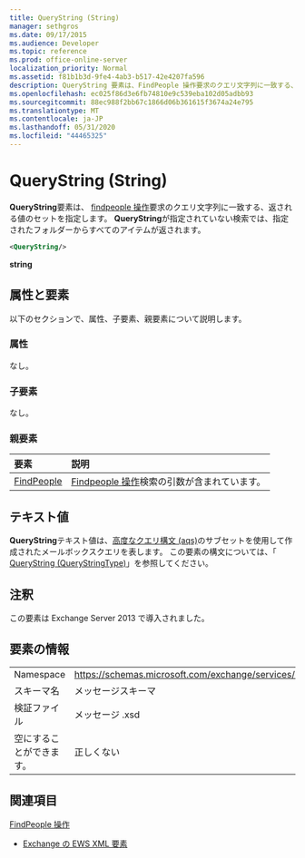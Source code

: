 ```yaml
---
title: QueryString (String)
manager: sethgros
ms.date: 09/17/2015
ms.audience: Developer
ms.topic: reference
ms.prod: office-online-server
localization_priority: Normal
ms.assetid: f81b1b3d-9fe4-4ab3-b517-42e4207fa596
description: QueryString 要素は、FindPeople 操作要求のクエリ文字列に一致する、返される値のセットを指定します。 QueryString が指定されていない検索では、指定されたフォルダーからすべてのアイテムが返されます。
ms.openlocfilehash: ec025f86d3e6fb74810e9c539eba102d05adbb93
ms.sourcegitcommit: 88ec988f2bb67c1866d06b361615f3674a24e795
ms.translationtype: MT
ms.contentlocale: ja-JP
ms.lasthandoff: 05/31/2020
ms.locfileid: "44465325"
---
```

# <a name="querystring-string"></a>QueryString (String)

**QueryString**要素は、 [findpeople 操作](findpeople-operation.md)要求のクエリ文字列に一致する、返される値のセットを指定します。 **QueryString**が指定されていない検索では、指定されたフォルダーからすべてのアイテムが返されます。 
  
```XML
<QueryString/> 
```

 **string**
## <a name="attributes-and-elements"></a>属性と要素

以下のセクションで、属性、子要素、親要素について説明します。
  
### <a name="attributes"></a>属性

なし。
  
### <a name="child-elements"></a>子要素

なし。
  
### <a name="parent-elements"></a>親要素

|**要素**|**説明**|
|:-----|:-----|
|[FindPeople](findpeople.md) <br/> |[Findpeople 操作](findpeople-operation.md)検索の引数が含まれています。  <br/> |
   
## <a name="text-value"></a>テキスト値

**QueryString**テキスト値は、[高度なクエリ構文 (aqs)](https://msdn.microsoft.com/library/aa965711%28VS.85%29.aspx)のサブセットを使用して作成されたメールボックスクエリを表します。 この要素の構文については、「 [QueryString (QueryStringType)](querystring-querystringtype.md)」を参照してください。
  
## <a name="remarks"></a>注釈

この要素は Exchange Server 2013 で導入されました。
  
## <a name="element-information"></a>要素の情報

|||
|:-----|:-----|
|Namespace  <br/> |https://schemas.microsoft.com/exchange/services/2006/messages  <br/> |
|スキーマ名  <br/> |メッセージスキーマ  <br/> |
|検証ファイル  <br/> |メッセージ .xsd  <br/> |
|空にすることができます。  <br/> |正しくない  <br/> |
   
## <a name="see-also"></a>関連項目



[FindPeople 操作](findpeople-operation.md)


- [Exchange の EWS XML 要素](ews-xml-elements-in-exchange.md)

